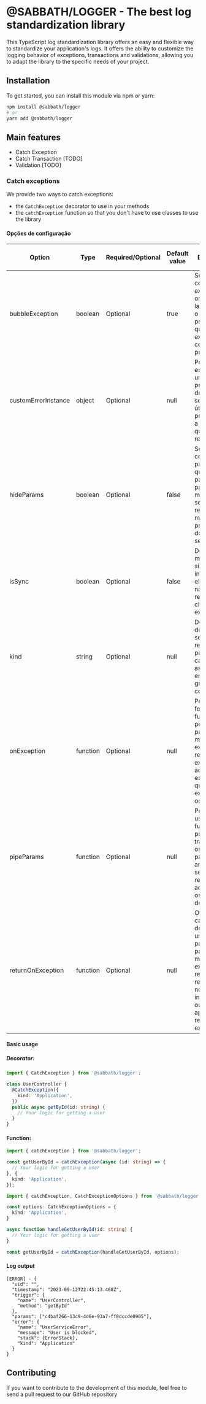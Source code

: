 # @SABBATH/LOGGER - The best log standardization library
This TypeScript log standardization library offers an easy and flexible way to standardize your application's logs.
It offers the ability to customize the logging behavior of exceptions, transactions and validations, allowing you to adapt the library to the specific needs of your project.

## Installation
To get started, you can install this module via npm or yarn:

```bash
npm install @sabbath/logger
# or
yarn add @sabbath/logger
```

## Main features
- Catch Exception
- Catch Transaction [TODO]
- Validation [TODO]

### Catch exceptions
We provide two ways to catch exceptions:
- the `CatchException` decorator to use in your methods
- the `catchException` function so that you don't have to use classes to use the library

#### Opções de configuração
| Option              | Type     | Required/Optional | Default value | Description                                                                                                                                                       | Example using function                                                                                                           | Example using decorator                                                                                                           |
|---------------------|----------|-------------------|---------------|-------------------------------------------------------------------------------------------------------------------------------------------------------------------|----------------------------------------------------------------------------------------------------------------------------------|-----------------------------------------------------------------------------------------------------------------------------------|
| bubbleException     | boolean  | Optional          | true          | Se definido como true, a exceção original será lançada após o registro, permitindo que a exceção continue sua propagação.                                         | [Example](https://github.com/iago-f-s-e/sabbath-logger/blob/main/doc/examples/catch-exception/bubble-exception.function.md)      | [Example](https://github.com/iago-f-s-e/sabbath-logger/blob/main/doc/examples/catch-exception/bubble-exception.decorator.md)      |
| customErrorInstance | object   | Optional          | null          | Permite especificar uma instância personalizada de erro para ser lançada, útil para personalizar a exceção que é registrada.                                      | [Example](https://github.com/iago-f-s-e/sabbath-logger/blob/main/doc/examples/catch-exception/custom-error-instance.function.md) | [Example](https://github.com/iago-f-s-e/sabbath-logger/blob/main/doc/examples/catch-exception/custom-error-instance.decorator.md) |
| hideParams          | boolean  | Optional          | false         | Se definido como true, os parâmetros que foram passados para o método não serão registrados, mantendo a privacidade dos dados sensíveis.                          | [Example](https://github.com/iago-f-s-e/sabbath-logger/blob/main/doc/examples/catch-exception/hide-params.function.md)           | [Example](https://github.com/iago-f-s-e/sabbath-logger/blob/main/doc/examples/catch-exception/hide-params.decorator.md)           |
| isSync              | boolean  | Optional          | false         | Define se o método é síncrono, indicando se ele espera ou não por respostas de chamadas externas.                                                                 |                                                                                                                                  |                                                                                                                                   |
| kind                | string   | Optional          | null          | Define o tipo de exceção a ser registrada, permitindo categorizar as exceções em diferentes grupos ou contextos.                                                  |                                                                                                                                  |                                                                                                                                   |
| onException         | function | Optional          | null          | Permite fornecer uma função personalizada para manipular a exceção registrada, executando ações específicas quando uma exceção ocorre.                            | [Example](https://github.com/iago-f-s-e/sabbath-logger/blob/main/doc/examples/catch-exception/on-exception.function.md)          | [Example](https://github.com/iago-f-s-e/sabbath-logger/blob/main/doc/examples/catch-exception/on-exception.decorator.md)          |
| pipeParams          | function | Optional          | null          | Possibilita o uso de uma função para processar e transformar os parâmetros antes de serem registrados, adequando-os ao formato desejado.                          | [Example](https://github.com/iago-f-s-e/sabbath-logger/blob/main/doc/examples/catch-exception/pipe-params.function.md)           | [Example](https://github.com/iago-f-s-e/sabbath-logger/blob/main/doc/examples/catch-exception/pipe-params.decorator.md)           |
| returnOnException   | function | Optional          | null          | Oferece a capacidade de fornecer uma função personalizada para manipular a exceção registrada e retornar novas informações ou valores após o registro da exceção. | [Example](https://github.com/iago-f-s-e/sabbath-logger/blob/main/doc/examples/catch-exception/return-on-exception.function.md)   | [Example](https://github.com/iago-f-s-e/sabbath-logger/blob/main/doc/examples/catch-exception/return-on-exception.function.md)    |

#### Basic usage
##### Decorator:
```typescript
import { CatchException } from '@sabbath/logger';

class UserController {
  @CatchException({
    kind: 'Application',
  })
  public async getById(id: string) {
    // Your logic for getting a user
  }
}
```

#### Function:
```typescript
import { catchException } from '@sabbath/logger';

const getUserById = catchException(async (id: string) => {
  // Your logic for getting a user
}, {
  kind: 'Application',
});
```

```typescript
import { catchException, CatchExceptionOptions } from '@sabbath/logger';

const options: CatchExceptionOptions = {
  kind: 'Application',
}

async function handleGetUserById(id: string) {
  // Your logic for getting a user
}

const getUserById = catchException(handleGetUserById, options);
```

#### Log output
```text
[ERROR] - {
  "uid": "",
  "timestamp": "2023-09-12T22:45:13.468Z",
  "trigger": {
    "name": "UserController",
    "method": "getById"
  },
  "params": ["c4baf266-13c9-4d6e-93a7-ff8dccde0905"],
  "error": {
    "name": "UserServiceError",
    "message": "User is blocked",
    "stack": {ErrorStack},
    "kind": "Application"
  }
}
```

## Contributing
If you want to contribute to the development of this module, feel free to send a pull request to our GitHub repository